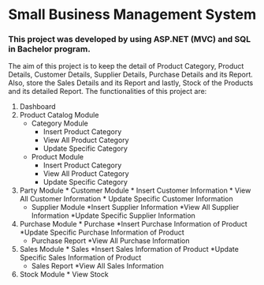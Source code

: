 # Small Business Management System
### This project was developed by using ASP.NET (MVC) and SQL in Bachelor program. 
The aim of this project is to keep the detail of Product Category, Product Details, Customer Details, Supplier Details, Purchase Details and its Report. Also, store the Sales Details and its Report and lastly, Stock of the Products and its detailed Report.
The functionalities of this project are:
1. Dashboard
1. Product Catalog Module
	* Category Module
		* Insert Product Category
		* View All Product Category
		* Update Specific Category
	* Product Module
		* Insert Product Category
		* View All Product Category
		* Update Specific Category
1. Party Module
		* Customer Module
				* Insert Customer Information
			* View All Customer Information
			* Update Specific Customer Information
	* Supplier Module
			*Insert Supplier Information
		*View All Supplier Information
		*Update Specific Supplier Information
1. Purchase Module
		* Purchase
				*Insert Purchase Information of Product
			*Update Specific Purchase Information of Product
	* Purchase Report
			*View All Purchase Information
1. Sales Module
		* Sales
				*Insert Sales Information of Product
			*Update Specific Sales Information of Product
	* Sales Report
			*View All Sales Information
1. Stock Module
		* View Stock

